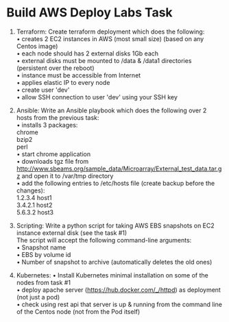# Build AWS Deploy Labs Task

1.	Terraform:
    Create terraform deployment which does the following: <br />
    •	creates 2 EC2 instances in AWS (most small size) (based on any Centos image) <br />
    •	each node should has 2 external disks 1Gb each <br />
    •	external disks must be mounted to /data & /data1 directories (persistent over the reboot) <br />
    •	instance must be accessible from Internet <br />
    •	applies elastic IP to every node <br />
    •	create user 'dev' <br />
    •	allow SSH connection to user 'dev' using your SSH key <br />

2.	Ansible:
     Write an Ansible playbook which does the following over 2 hosts from the previous task: <br />
    •	installs 3 packages: <br />
  	        chrome <br />
            bzip2 <br />
            perl <br />
    •	start chrome application <br />
    •	downloads tgz file from http://www.sbeams.org/sample_data/Microarray/External_test_data.tar.gz and open it to /var/tmp directory <br />
    •	add the following entries to /etc/hosts file (create backup before the changes): <br />
            1.2.3.4 host1 <br />
            3.4.2.1 host2 <br />
            5.6.3.2 host3 <br />

3.	Scripting: 
  Write a python script for taking AWS EBS snapshots on EC2 instance external disk (see the task #1) <br />
  The script will accept the following command-line arguments: <br />
    •   Snapshot name <br />
    •   EBS by volume id <br />
    •   Number of snapshot to archive (automatically deletes the old ones) <br />

4.	Kubernetes:
    •   Install Kubernetes minimal installation on some of the nodes from task #1 <br />
    •   deploy apache server (https://hub.docker.com/_/httpd) as deployment (not just a pod) <br />
    •   check using rest api that server is up & running from the command line of the Centos node (not from the Pod itself) <br />


